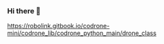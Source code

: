 ### Hi there 👋

https://robolink.gitbook.io/codrone-mini/codrone_lib/codrone_python_main/drone_class
